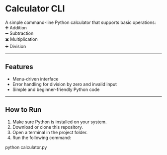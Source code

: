 # Calculator CLI

A simple command-line Python calculator that supports basic operations:  
➕ Addition  
➖ Subtraction  
✖️ Multiplication  
➗ Division

---

## Features

- Menu-driven interface
- Error handling for division by zero and invalid input
- Simple and beginner-friendly Python code

---

## How to Run

1. Make sure Python is installed on your system.
2. Download or clone this repository.
3. Open a terminal in the project folder.
4. Run the following command:


python calculator.py
